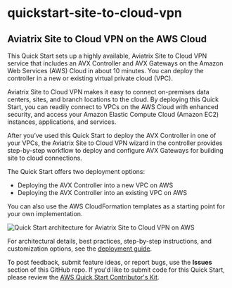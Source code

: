 # quickstart-site-to-cloud-vpn
## Aviatrix Site to Cloud VPN on the AWS Cloud

This Quick Start sets up a highly available, Aviatrix Site to Cloud VPN service that includes an AVX Controller and AVX Gateways on the Amazon Web Services (AWS) Cloud in about 10 minutes. You can deploy the controller in a new or existing virtual private cloud (VPC).

Aviatrix Site to Cloud VPN makes it easy to connect on-premises data centers, sites, and branch locations to the cloud. By deploying this Quick Start, you can readily connect to VPCs on the AWS Cloud with enhanced security, and access your Amazon Elastic Compute Cloud (Amazon EC2) instances, applications, and services. 

After you’ve used this Quick Start to deploy the AVX Controller in one of your VPCs, the Aviatrix Site to Cloud VPN wizard in the controller provides step-by-step workflow to deploy and configure AVX Gateways for building site to cloud connections.

The Quick Start offers two deployment options:

- Deploying the AVX Controller into a new VPC on AWS
- Deploying the AVX Controller into an existing VPC on AWS

You can also use the AWS CloudFormation templates as a starting point for your own implementation.

![Quick Start architecture for Aviatrix Site to Cloud VPN on AWS](https://d1.awsstatic.com/partner-network/QuickStart/datasheets/aviatrix-site-to-cloud-vpn-on-aws-architecture.ced75736a0bd825ac84fe29678f49d6a838ad97e.png)

For architectural details, best practices, step-by-step instructions, and customization options, see the 
[deployment guide](https://fwd.aws/njzxD).

To post feedback, submit feature ideas, or report bugs, use the **Issues** section of this GitHub repo.
If you'd like to submit code for this Quick Start, please review the [AWS Quick Start Contributor's Kit](https://aws-quickstart.github.io/).
